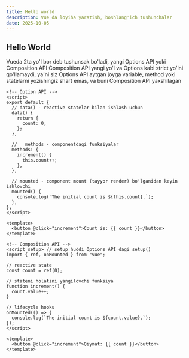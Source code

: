 ```yaml
---
title: Hello world
description: Vue da loyiha yaratish, boshlang'ich tushunchalar
date: 2025-10-05
---
```


## Hello World

<div class="my-md-content">

Vueda 2ta yo'l bor deb tushunsak bo'ladi, yangi Options API yoki Composition API
Composition API yangi yo'l va Options kabi strict yo'lni qo'llamaydi, ya'ni siz Options API aytgan joyga variable, method yoki statelarni yozishingiz shart emas, va buni Composition API yaxshilagan

```vue
<!-- Option API -->
<script>
export default {
  // data() - reactive statelar bilan ishlash uchun
  data() {
    return {
      count: 0,
    };
  },

  //   methods - componentdagi funksiyalar
  methods: {
    increment() {
      this.count++;
    },
  },

  // mounted - component mount (tayyor render) bo'lganidan keyin ishlovchi
  mounted() {
    console.log(`The initial count is ${this.count}.`);
  },
};
</script>

<template>
  <button @click="increment">Count is: {{ count }}</button>
</template>
```

```vue
<!-- Composition API -->
<script setup> // setup huddi Options API dagi setup() 
import { ref, onMounted } from "vue";

// reactive state
const count = ref(0);

// stateni holatini yangilovchi funksiya
function increment() {
  count.value++;
}

// lifecycle hooks
onMounted(() => {
  console.log(`The initial count is ${count.value}.`);
});
</script>

<template>
  <button @click="increment">Qiymat: {{ count }}</button>
</template>
```

</div>
